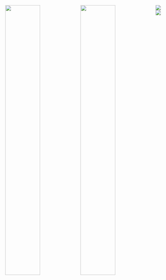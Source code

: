 <img align="left" width="47%" src="https://github-readme-stats.vercel.app/api?username=hibharat&show_icons=true&theme=radical">

<img align="left" width="47%" src="https://github-readme-stats.vercel.app/api/top-langs/?username=hibharat&layout=compact">


<img align="left" src="https://img.shields.io/badge/react-%2320232a.svg?style=for-the-badge&logo=react&logoColor=%2361DAFB">

<img src="https://img.shields.io/badge/javascript-%23323330.svg?style=for-the-badge&logo=javascript&logoColor=%23F7DF1E">